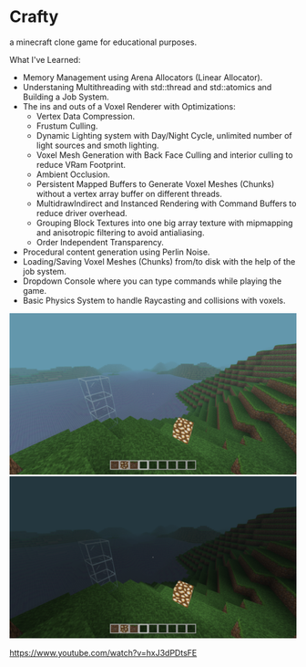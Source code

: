 # Crafty
a minecraft clone game for educational purposes.

What I've Learned:
- Memory Management using Arena Allocators (Linear Allocator).
- Understaning Multithreading with std::thread and std::atomics and Building a Job System.
- The ins and outs of a Voxel Renderer with Optimizations:
  - Vertex Data Compression.
  - Frustum Culling.
  - Dynamic Lighting system with Day/Night Cycle, unlimited number of light sources and smoth lighting.
  - Voxel Mesh Generation with Back Face Culling and interior culling to reduce VRam Footprint.
  - Ambient Occlusion.
  - Persistent Mapped Buffers to Generate Voxel Meshes (Chunks) without a vertex array buffer on different threads.
  - MultidrawIndirect and Instanced Rendering with Command Buffers to reduce driver overhead.
  - Grouping Block Textures into one big array texture with mipmapping and anisotropic filtering to avoid antialiasing.
  - Order Independent Transparency. 
- Procedural content generation using Perlin Noise.
- Loading/Saving Voxel Meshes (Chunks) from/to disk with the help of the job system.
- Dropdown Console where you can type commands while playing the game.
- Basic Physics System to handle Raycasting and collisions with voxels.

![day_screenshot](https://github.com/ProjectElon/Crafty/blob/main/screenshots/day_screenshot.png)
![night_screenshot](https://github.com/ProjectElon/Crafty/blob/main/screenshots/night_screenshot.png)

https://www.youtube.com/watch?v=hxJ3dPDtsFE
